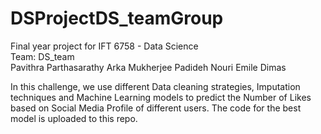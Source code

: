 # DSProjectDS_teamGroup
Final year project for IFT 6758 - Data Science<br/>
Team: DS_team <br/>
Pavithra Parthasarathy       Arka Mukherjee          Padideh Nouri            Emile Dimas<br/>

In this challenge, we use different Data cleaning strategies, Imputation techniques and Machine Learning models to predict the Number of Likes based on Social Media Profile of different users. The code for the best model is uploaded to this repo.

